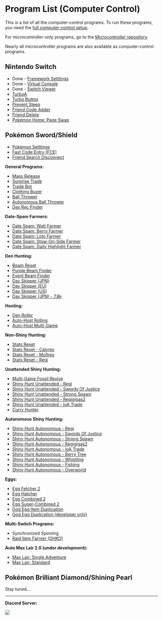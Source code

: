 # Program List (Computer Control)

This is a list of all the computer-control programs. To run these programs, you need the [full computer-control setup](/Wiki/Hardware/README.md).

For microcontroller-only programs, go to the [Microcontroller repository](https://github.com/PokemonAutomation/Microcontroller/blob/master/Wiki/Programs/README.md).

Nearly all microcontroller programs are also available as computer-control programs.

## Nintendo Switch

- Done - [Framework Setttings](NintendoSwitch/FrameworkSettings.md)
- Done - [Virtual Console](NintendoSwitch/VirtualConsole.md)
- Done - [Switch Viewer](NintendoSwitch/SwitchViewer.md)
- [TurboA](NintendoSwitch/TurboA.md)
- [Turbo Button](NintendoSwitch/TurboButton.md)
- [Prevent Sleep](NintendoSwitch/PreventSleep.md)
- [Friend Code Adder](NintendoSwitch/FriendCodeAdder.md)
- [Friend Delete](NintendoSwitch/FriendDelete.md)
- [Pokémon Home: Page Swap](NintendoSwitch/PokemonHomePageSwap.md)

## Pokémon Sword/Shield

- [Pokémon Setttings](PokemonSwSh/PokemonSettings.md)
- [Fast Code Entry (FCE)](PokemonSwSh/FastCodeEntry.md)
- [Friend Search Disconnect](PokemonSwSh/FriendSearchDisconnect.md)

**General Programs:**

- [Mass Release](PokemonSwSh/MassRelease.md)
- [Surprise Trade](PokemonSwSh/SurpriseTrade.md)
- [Trade Bot](PokemonSwSh/TradeBot.md)
- [Clothing Buyer](PokemonSwSh/ClothingBuyer.md)
- [Ball Thrower](PokemonSwSh/BallThrower.md)
- [Autonomous Ball Thrower](PokemonSwSh/AutonomousBallThrower.md)
- [Dex Rec Finder](PokemonSwShAutonomous/DexRecFinder.md)

**Date-Spam Farmers:**
- [Date Spam: Watt Farmer](PokemonSwSh/DateSpam-WattFarmer.md)
- [Date Spam: Berry Farmer](PokemonSwSh/DateSpam-BerryFarmer.md)
- [Date Spam: Loto Farmer](PokemonSwSh/DateSpam-LotoFarmer.md)
- [Date Spam: Stow-On-Side Farmer](PokemonSwSh/DateSpam-StowOnSideFarmer.md)
- [Date Spam: Daily Highlight Farmer](PokemonSwSh/DateSpam-DailyHighlightFarmer.md)

**Den Hunting:**
- [Beam Reset](PokemonSwSh/BeamReset.md)
- [Purple Beam Finder](PokemonSwSh/PurpleBeamFinder.md)
- [Event Beam Finder](PokemonSwSh/EventBeamFinder.md)
- [Day Skipper (JPN)](PokemonSwSh/DaySkipperJPN.md)
- [Day Skipper (EU)](PokemonSwSh/DaySkipperEU.md)
- [Day Skipper (US)](PokemonSwSh/DaySkipperUS.md)
- [Day Skipper (JPN) - 7.8k](PokemonSwSh/DaySkipperJPN-7.8k.md)

**Hosting:**
- [Den Roller](PokemonSwSh/DenRoller.md)
- [Auto-Host Rolling](PokemonSwSh/AutoHost-Rolling.md)
- [Auto-Host Multi-Game](PokemonSwSh/AutoHost-MultiGame.md)

**Non-Shiny Hunting:**
- [Stats Reset](PokemonSwSh/StatsReset.md)
- [Stats Reset - Calyrex](PokemonSwSh/StatsReset-Calyrex.md)
- [Stats Reset - Moltres](PokemonSwSh/StatsReset-Moltres.md)
- [Stats Reset - Regi](PokemonSwSh/StatsReset-Regi.md)

**Unattended Shiny Hunting:**
- [Multi-Game Fossil Revive](PokemonSwSh/MultiGameFossil.md)
- [Shiny Hunt Unattended - Regi](PokemonSwSh/ShinyHuntUnattended-Regi.md)
- [Shiny Hunt Unattended - Swords Of Justice](PokemonSwSh/ShinyHuntUnattended-SwordsOfJustice.md)
- [Shiny Hunt Unattended - Strong Spawn](PokemonSwSh/ShinyHuntUnattended-StrongSpawn.md)
- [Shiny Hunt Unattended - Regigigas2](PokemonSwSh/ShinyHuntUnattended-Regigigas2.md)
- [Shiny Hunt Unattended - IoA Trade](PokemonSwSh/ShinyHuntUnattended-IoATrade.md)
- [Curry Hunter](PokemonSwSh/CurryHunter.md)

**Autonomous Shiny Hunting:**
- [Shiny Hunt Autonomous - Regi](PokemonSwSh/ShinyHuntAutonomous-Regi.md)
- [Shiny Hunt Autonomous - Swords Of Justice](PokemonSwSh/ShinyHuntAutonomous-SwordsOfJustice.md)
- [Shiny Hunt Autonomous - Strong Spawn](PokemonSwSh/ShinyHuntAutonomous-Autonomous.md)
- [Shiny Hunt Autonomous - Regigigas2](PokemonSwSh/ShinyHuntAutonomous-Autonomous.md)
- [Shiny Hunt Autonomous - IoA Trade](PokemonSwSh/ShinyHuntAutonomous-Autonomous.md)
- [Shiny Hunt Autonomous - Berry Tree](PokemonSwSh/ShinyHuntAutonomous-BerryTree.md)
- [Shiny Hunt Autonomous - Whistling](PokemonSwSh/ShinyHuntAutonomous-Whistling.md)
- [Shiny Hunt Autonomous - Fishing](PokemonSwSh/ShinyHuntAutonomous-Fishing.md)
- [Shiny Hunt Autonomous - Overworld](PokemonSwSh/ShinyHuntAutonomous-Overworld.md)

**Eggs:**
- [Egg Fetcher 2](PokemonSwSh/EggFetcher2.md)
- [Egg Hatcher](PokemonSwSh/EggHatcher.md)
- [Egg Combined 2](PokemonSwSh/EggCombined2.md)
- [Egg Super-Combined 2](PokemonSwSh/EggSuperCombined2.md)
- [God Egg Item Duplication](PokemonSwSh/GodEggItemDuplication.md)
- [God Egg Duplication (developer only)](PokemonSwSh/GodEggDuplication.md)

**Multi-Switch Programs:**
- Synchronized Spinning
- [Raid Item Farmer (OHKO)](PokemonSwSh/RaidItemFarmerOHKO.md)

**Auto Max Lair 2.0 (under development):**
- [Max Lair: Single Adventure](PokemonSwSh/MaxLair-SingleAdventure.md)
- [Max Lair: Standard](PokemonSwSh/MaxLair-Standard.md)

## Pokémon Brilliant Diamond/Shining Pearl

Stay tuned...


<hr>

**Discord Server:** 

[<img src="https://canary.discordapp.com/api/guilds/695809740428673034/widget.png?style=banner2">](https://discord.gg/cQ4gWxN)


